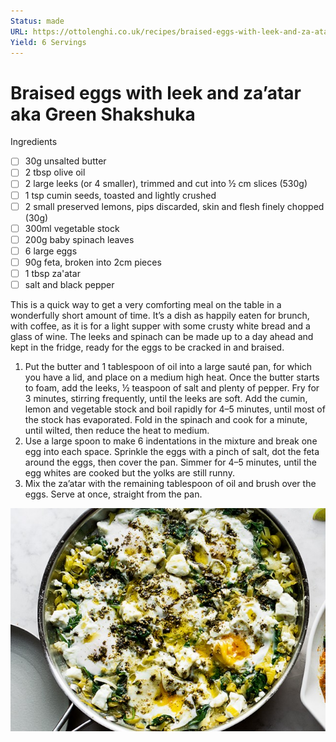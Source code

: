 ```yaml
---
Status: made
URL: https://ottolenghi.co.uk/recipes/braised-eggs-with-leek-and-za-atar
Yield: 6 Servings
---
```


# Braised eggs with leek and za’atar aka Green Shakshuka

Ingredients

- [ ]  30g unsalted butter
- [ ]  2 tbsp olive oil
- [ ]  2 large leeks (or 4 smaller), trimmed and cut into ½ cm slices (530g)
- [ ]  1 tsp cumin seeds, toasted and lightly crushed
- [ ]  2 small preserved lemons, pips discarded, skin and flesh finely chopped (30g)
- [ ]  300ml vegetable stock
- [ ]  200g baby spinach leaves
- [ ]  6 large eggs
- [ ]  90g feta, broken into 2cm pieces
- [ ]  1 tbsp za'atar
- [ ]  salt and black pepper

This is a quick way to get a very comforting meal on the table in a wonderfully short amount of time. It’s a dish as happily eaten for brunch, with coffee, as it is for a light supper with some crusty white bread and a glass of wine. The leeks and spinach can be made up to a day ahead and kept in the fridge, ready for the eggs to be cracked in and braised.

1. Put the butter and 1 tablespoon of oil into a large sauté pan, for which you have a lid, and place on a medium high heat. Once the butter starts to foam, add the leeks, ½ teaspoon of salt and plenty of pepper. Fry for 3 minutes, stirring frequently, until the leeks are soft. Add the cumin, lemon and vegetable stock and boil rapidly for 4–5 minutes, until most of the stock has evaporated. Fold in the spinach and cook for a minute, until wilted, then reduce the heat to medium.
2. Use a large spoon to make 6 indentations in the mixture and break one egg into each space. Sprinkle the eggs with a pinch of salt, dot the feta around the eggs, then cover the pan. Simmer for 4–5 minutes, until the egg whites are cooked but the yolks are still runny.
3. Mix the za’atar with the remaining tablespoon of oil and brush over the eggs. Serve at once, straight from the pan.

![""](Braised-eggs-with-leek-and-zaatar.jpg)
